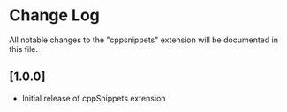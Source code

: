 # Change Log
All notable changes to the "cppsnippets" extension will be documented in this file.

## [1.0.0]
- Initial release of cppSnippets extension
